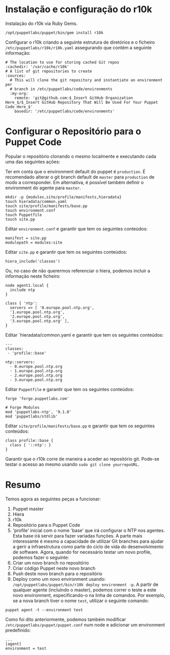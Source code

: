 # Instalação e configuração do r10k

Instalação do r10k via Ruby Gems.

```
/opt/puppetlabs/puppet/bin/gem install r10k
```

Configurar o r10k criando a seguinte estrutura de diretórios e o ficheiro `/etc/puppetlabs/r10k/r10k.yaml` assegurando que contém a seguinte informação:

```
# The location to use for storing cached Git repos
:cachedir: '/var/cache/r10k'
# A list of git repositories to create
:sources:
  # This will clone the git repository and instantiate an environment per
  # branch in /etc/puppetlabs/code/environments
  :my-org:
    remote: 'git@github.com:$_Insert GitHub Organization Here_$/$_Insert GitHub Repository That Will Be Used For Your Puppet Code Here_$'
    basedir: '/etc/puppetlabs/code/environments'
```
# Configurar o Repositório para o Puppet Code

Popular o repositório clonando o mesmo localmente e executando cada uma das seguintes ações:

Ter em conta que o environment default do puppet é `production`. É recomendado alterar o git branch default de `master` para `production` de modo a corresponder. Em alternativa, é possível também definir o environment do agente para `master`.

```
mkdir -p {modules,site/profile/manifests,hieradata}
touch hieradata/common.yaml
touch site/profile/manifests/base.pp
touch environment.conf
touch Puppetfile
touch site.pp
```

Editar `environment.conf` e garantir que tem os seguintes conteúdos:

```
manifest = site.pp
modulepath = modules:site
```

Editar `site.pp` e garantir que tem os seguintes conteúdos:

```
hiera_include('classes')
```

Ou, no caso de não querermos referenciar o hiera, podemos incluir a informação neste ficheiro:
```
node agent1.local {
  include ntp
}

class { 'ntp':
  servers => [ '0.europe.pool.ntp.org',
  '1.europe.pool.ntp.org',
  '2.europe.pool.ntp.org',
  '3.europe.pool.ntp.org' ],
}

```

Editar `hieradata/common.yaml e garantir que tem os seguintes conteúdos:
```
---
classes:
 - 'profile::base'

ntp::servers:
  - 0.europe.pool.ntp.org
  - 1.europe.pool.ntp.org
  - 2.europe.pool.ntp.org
  - 3.europe.pool.ntp.org
```
Editar `Puppetfile` e garantir que tem os seguintes conteúdos:
```
forge 'forge.puppetlabs.com'

# Forge Modules
mod 'puppetlabs-ntp', '9.1.0'
mod 'puppetlabs/stdlib'
```
Editar `site/profile/manifests/base.pp` e garantir que tem os seguintes conteúdos:
```
class profile::base {
  class { '::ntp': }
}
```
Garantir que o r10k corre de maneira a aceder ao repositório git. Pode-se testar o acesso ao mesmo usando `sudo git clone yourrepoURL`.
# Resumo
Temos agora as seguintes peças a funcionar:
1. Puppet master
2. Hiera
3. r10k
4. Repositório para o Puppet Code
5. 'profile' inicial com o nome 'base' que irá configurar o NTP nos agentes.
Esta base irá servir para fazer variadas funções. A parte mais interessante é mesmo a capacidade de utilizar Git branches para ajudar a gerir a infraestrutura como parte do ciclo de vida do desenvolvimento de software. Agora, quando for necessário testar um novo profile, podemos fazer o seguinte:
1. Criar um novo branch no repositório
2. Criar código Puppet neste novo branch
3. Push deste novo branch para o repositório
4. Deploy como um novo environment usando: `/opt/puppetlabs/puppet/bin/r10k deploy environment -p`.
A partir de qualquer agente (incluindo o master), podemos correr o teste a este novo environment, especificando-o na linha de comandos. Por exemplo, se a nova branch tiver o nome `test`, utilizar o seguinte comando:
```
puppet agent -t --environment test
```
Como foi dito anteriormente, podemos também modificar `/etc/puppetlabs/puppet/puppet.conf` num node e adicionar um environment predefinido:
```
...
[agent]
environment = test
```
